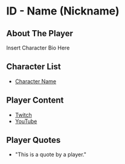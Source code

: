 # ID - Name (Nickname)
## About The Player
Insert Character Bio Here

## Character List
- [Character Name](https://wiki.FirstRateRoleplay.com/characters/YOURCHARACTERNAME.html)

## Player Content
- [Twitch](https://twitch.tv/INSERTYOURCHANNELNAMEHERE)
- [YouTube](https://youtube.com/@INSERTYOURCHANNELHERE)

## Player Quotes
- "This is a quote by a player." 
  
  